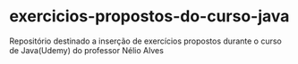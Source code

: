 # exercicios-propostos-do-curso-java
Repositório destinado a inserção de exercícios propostos durante o curso de Java(Udemy) do professor Nélio Alves
